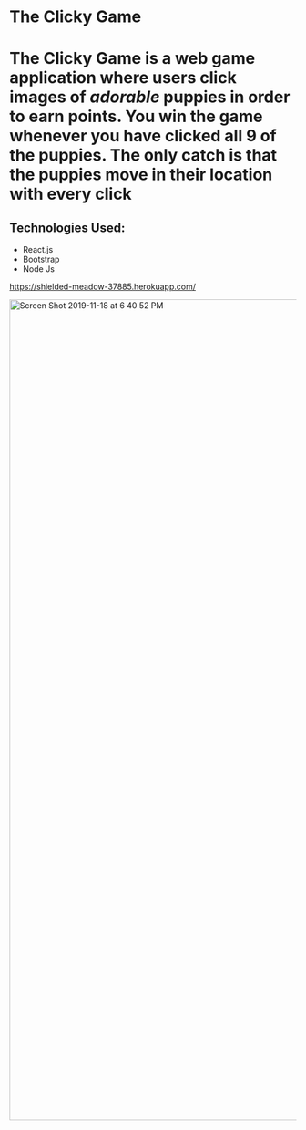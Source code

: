 <h1>The Clicky Game<h1>

  The Clicky Game is a web game application where users click images of <em>adorable</em> puppies in order to earn points.  You win the game whenever you have clicked all 9 of the puppies.  The only catch is that the puppies move in their location with every click 



<h2>Technologies Used:</h2>
<ul>
  <li>React.js</li>
  <li>Bootstrap</li>
   <li>Node Js</li>
</ul>

https://shielded-meadow-37885.herokuapp.com/

<img width="1440" alt="Screen Shot 2019-11-18 at 6 40 52 PM" src="https://user-images.githubusercontent.com/25970156/69106187-31014c80-0a33-11ea-9de0-429ad4f6203e.png">
